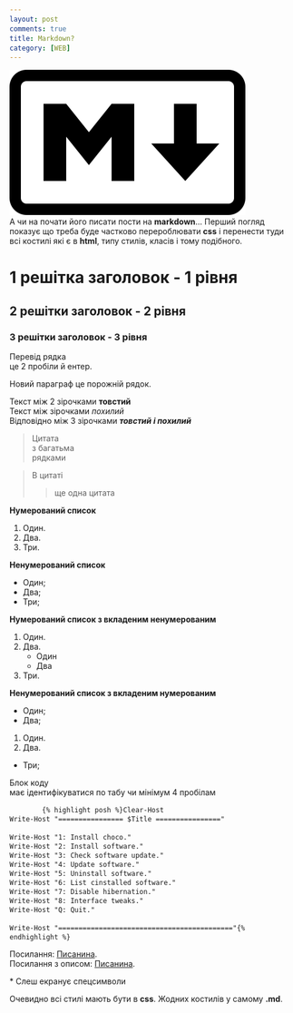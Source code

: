 ```yaml
---
layout: post
comments: true
title: Markdown?
category: [WEB]
---
```

![Markdown logo](/media/markdown.svg?style=head)  
А чи на почати його писати пости на **markdown**...<!--more--> Перший погляд показує що треба буде частково перероблювати **css** і перенести туди всі костилі які є в **html**, типу стилів, класів і тому подібного.

# 1 решітка заголовок - 1 рівня
## 2 решітки заголовок - 2 рівня
### 3 решітки заголовок - 3 рівня

Перевід рядка  
це 2 пробіли й ентер.

Новий параграф це порожній рядок.

Текст між 2 зірочками **товстий**  
Текст між зірочками *похилий*  
Відповідно між 3 зірочками ***товстий і похилий***

>Цитата  
>з багатьма  
>рядками

>В цитаті 
>>ще одна цитата

**Нумерований список**
1. Один.
2. Два.
3. Три.

**Ненумерований список**
- Один;
- Два;
- Три;

**Нумерований список з вкладеним ненумерованим**
1. Один.
2. Два.
    - Один
    - Два
3. Три.

**Ненумерований список з вкладеним нумерованим**
- Один;
- Два;
1. Один.
2. Два.
- Три;

Блок коду  
має ідентифікуватися по табу чи мінімум 4 пробілам  

            {% highlight posh %}Clear-Host
    Write-Host "================ $Title ================"

    Write-Host "1: Install choco."
    Write-Host "2: Install software."
    Write-Host "3: Check software update."
    Write-Host "4: Update software."
    Write-Host "5: Uninstall software."
    Write-Host "6: List cinstalled software."
    Write-Host "7: Disable hibernation."
    Write-Host "8: Interface tweaks."
    Write-Host "Q: Quit."

    Write-Host "==========================================="{% endhighlight %}

Посилання: [Писанина](https://nyurch.github.io).  
Посилання з описом: [Писанина](https://nyurch.github.io "Писанина на github").

\* Слеш екранує спецсимволи


Очевидно всі стилі мають бути в **css**. Жодних костилів у самому **.md**.


